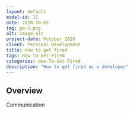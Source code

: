 ```yaml
---
layout: default
modal-id: 11
date: 2020-10-02
img: po-2.png
alt: image-alt
project-date: October 2020
client: Personal Development
title: How to get fired
tags: How-To-Get-Fired
categories: How-To-Get-Fired
description: "How to get fired as a developer"
---
```


## Overview

Communication